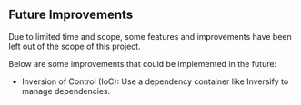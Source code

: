 ## Future Improvements

Due to limited time and scope, some features and improvements have been left out of the scope of this project.

Below are some improvements that could be implemented in the future:

- Inversion of Control (IoC): Use a dependency container like Inversify to manage dependencies.
